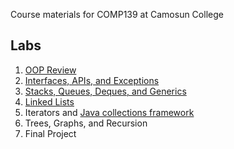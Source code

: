 Course materials for COMP139 at Camosun College

## Labs

1. [OOP Review](labs/review)
1. [Interfaces, APIs, and Exceptions](labs/interfaces)
1. [Stacks, Queues, Deques, and Generics](labs/deques)
1. [Linked Lists](labs/linked-lists)
1. Iterators and [Java collections framework](https://docs.oracle.com/en/java/javase/14/docs/api/java.base/java/util/doc-files/coll-overview.html)
1. Trees, Graphs, and Recursion
1. Final Project
